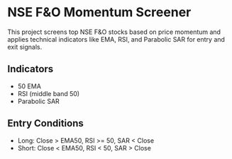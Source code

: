 # NSE F&O Momentum Screener

This project screens top NSE F&O stocks based on price momentum and applies technical indicators like EMA, RSI, and Parabolic SAR for entry and exit signals.

## Indicators
- 50 EMA
- RSI (middle band 50)
- Parabolic SAR

## Entry Conditions
- Long: Close > EMA50, RSI >= 50, SAR < Close
- Short: Close < EMA50, RSI < 50, SAR > Close